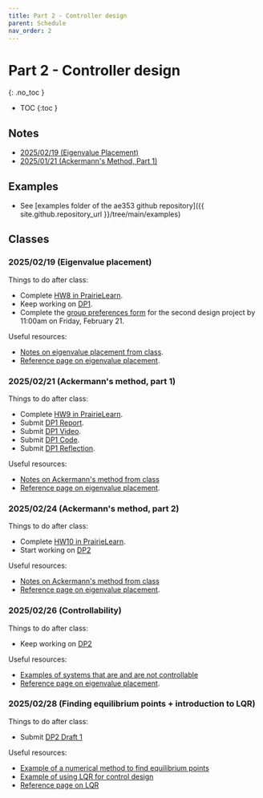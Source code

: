 ```yaml
---
title: Part 2 - Controller design
parent: Schedule
nav_order: 2
---
```


# Part 2 - Controller design
{: .no_toc }

- TOC
{:toc }

## Notes

* [2025/02/19 (Eigenvalue Placement)](../notes/20250219-placement.pdf)
* [2025/01/21 (Ackermann's Method, Part 1)](../notes/20250221-acker-part1.pdf)

## Examples

* See [examples folder of the ae353 github repository]({{ site.github.repository_url }}/tree/main/examples)

## Classes

### 2025/02/19 (Eigenvalue placement)

Things to do after class:
* Complete [HW8 in PrairieLearn](https://us.prairielearn.com/pl/course_instance/176602/assessment/2503737).
* Keep working on [DP1](../projects/01-catbot).
* Complete the [group preferences form](https://forms.illinois.edu/sec/629368317) for the second design project by 11:00am on Friday, February 21.

Useful resources:
* [Notes on eigenvalue placement from class](../notes/20250219-placement.pdf).
* [Reference page on eigenvalue placement](../reference/eigenvalue-placement).

### 2025/02/21 (Ackermann's method, part 1)

Things to do after class:
* Complete [HW9 in PrairieLearn](https://us.prairielearn.com/pl/course_instance/176602/assessment/2503738).
* Submit [DP1 Report](../projects/01-catbot/#final-report-by-1159pm-on-friday-february-21-final-report).
* Submit [DP1 Video](../projects/01-catbot/#final-video-by-1159pm-on-friday-february-21-final-video).
* Submit [DP1 Code](../projects/01-catbot/#final-code-by-1159pm-on-friday-february-21).
* Submit [DP1 Reflection](../projects/01-catbot/#individual-reflection-by-1159pm-on-monday-february-24).

Useful resources:
* [Notes on Ackermann's method from class](../notes/20250221-acker-part1.pdf)
* [Reference page on eigenvalue placement](../reference/eigenvalue-placement).

### 2025/02/24 (Ackermann's method, part 2)

Things to do after class:
* Complete [HW10 in PrairieLearn](https://us.prairielearn.com/pl/course_instance/176602/assessment/2503739).
* Start working on [DP2](../projects/02-zagi)

Useful resources:
* [Notes on Ackermann's method from class](../notes/20250224-acker-part2.pdf)
* [Reference page on eigenvalue placement](../reference/eigenvalue-placement).

### 2025/02/26 (Controllability)

Things to do after class:
* Keep working on [DP2](../projects/02-zagi)

Useful resources:
* [Examples of systems that are and are not controllable](https://github.com/tbretl/ae353-sp25/tree/main/examples/20250226)
* [Reference page on eigenvalue placement](../reference/eigenvalue-placement).

### 2025/02/28 (Finding equilibrium points + introduction to LQR)

Things to do after class:
* Submit [DP2 Draft 1](../projects/02-zagi#first-draft)

Useful resources:
* [Example of a numerical method to find equilibrium points](https://github.com/tbretl/ae353-sp25/tree/main/examples/20250228)
* [Example of using LQR for control design](https://github.com/tbretl/ae353-sp25/tree/main/examples/20250228)
* [Reference page on LQR](../reference/optimal-controllers)
